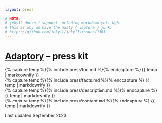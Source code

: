 ```yaml
---
layout: press

# NOTE:
# jekyll doesn't support including markdown yet. Ugh.
# This is why we have the nasty { capture } junk.
# https://github.com/jekyll/jekyll/issues/1303
---
```


# [Adaptory](/) – press kit

<section class="toc">
  {% capture temp %}{% include press/toc.md %}{% endcapture %}
  {{ temp | markdownify }}
</section>

<section class="facts">
  {% capture temp %}{% include press/facts.md %}{% endcapture %}
  {{ temp | markdownify }}
</section>

<section class="description">
  {% capture temp %}{% include press/description.md %}{% endcapture %}
  {{ temp | markdownify }}
</section>

<section class="content">
  {% capture temp %}{% include press/content.md %}{% endcapture %}
  {{ temp | markdownify }}
</section>

Last updated September 2023.
